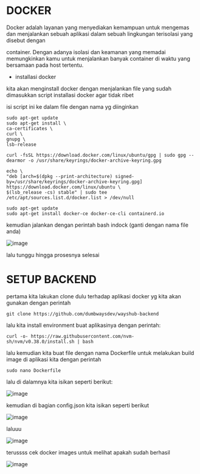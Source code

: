# DOCKER

Docker adalah layanan yang menyediakan kemampuan untuk mengemas dan menjalankan sebuah aplikasi dalam sebuah lingkungan terisolasi yang disebut dengan

container. Dengan adanya isolasi dan keamanan yang memadai memungkinkan kamu untuk menjalankan banyak container di waktu yang bersamaan pada host tertentu.

- installasi docker


kita akan menginstall docker dengan menjalankan file yang sudah dimasukkan script installasi docker agar tidak ribet

isi script ini ke dalam file dengan nama yg diinginkan

```
sudo apt-get update
sudo apt-get install \
ca-certificates \
curl \
gnupg \
lsb-release
    
curl -fsSL https://download.docker.com/linux/ubuntu/gpg | sudo gpg --dearmor -o /usr/share/keyrings/docker-archive-keyring.gpg

echo \
"deb [arch=$(dpkg --print-architecture) signed-by=/usr/share/keyrings/docker-archive-keyring.gpg] https://download.docker.com/linux/ubuntu \
$(lsb_release -cs) stable" | sudo tee /etc/apt/sources.list.d/docker.list > /dev/null

sudo apt-get update
sudo apt-get install docker-ce docker-ce-cli containerd.io
```


kemudian jalankan dengan perintah bash indock (ganti dengan nama file anda)


![image](https://user-images.githubusercontent.com/18206510/190321884-aaa31677-39a9-444c-ae59-8e488c5c2b3b.png)


lalu tunggu hingga prosesnya selesai


























































# SETUP BACKEND 

pertama kita lakukan clone dulu terhadap aplikasi docker yg kita akan gunakan dengan perintah 

```
git clone https://github.com/dumbwaysdev/wayshub-backend
```

lalu kita install environment buat aplikasinya dengan perintah:

```
curl -o- https://raw.githubusercontent.com/nvm-sh/nvm/v0.38.0/install.sh | bash
```


lalu kemudian kita buat file dengan nama Dockerfile untuk melakukan build image di aplikasi kita dengan perintah 

```
sudo nano Dockerfile
```

lalu di dalamnya kita isikan seperti berikut: 


![image](https://user-images.githubusercontent.com/18206510/190444161-c0584ae8-afa4-4a98-8f4d-10676492e69e.png)


kemudian di bagian config.json kita isikan seperti berikut



![image](https://user-images.githubusercontent.com/18206510/189695030-5ff9c749-8810-4ac4-93b3-a03ea5ba840d.png)


laluuu



![image](https://user-images.githubusercontent.com/18206510/189697987-4063f72e-5cbb-49d8-ae2a-96da4b1444ac.png)




terussss cek docker images untuk melihat apakah sudah berhasil


![image](https://user-images.githubusercontent.com/18206510/189699700-67616a2c-2bfa-4171-ac14-34c82370eef3.png)















